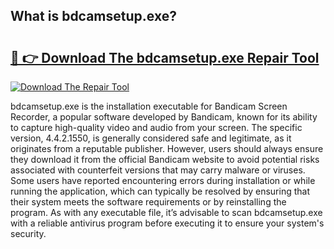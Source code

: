 ## What is bdcamsetup.exe? 

# <h2><a href="https://exedetect.com/download.php?bdcamsetup.exe">🔗 👉 Download The bdcamsetup.exe Repair Tool</a></h2>

[![Download The Repair Tool](https://exedetect.com/download-button.jpg)](https://exedetect.com/download.php?bdcamsetup.exe)

bdcamsetup.exe is the installation executable for Bandicam Screen Recorder, a popular software developed by Bandicam, known for its ability to capture high-quality video and audio from your screen. The specific version, 4.4.2.1550, is generally considered safe and legitimate, as it originates from a reputable publisher. However, users should always ensure they download it from the official Bandicam website to avoid potential risks associated with counterfeit versions that may carry malware or viruses. Some users have reported encountering errors during installation or while running the application, which can typically be resolved by ensuring that their system meets the software requirements or by reinstalling the program. As with any executable file, it’s advisable to scan bdcamsetup.exe with a reliable antivirus program before executing it to ensure your system's security.